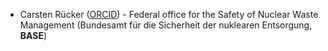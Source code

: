 * Carsten Rücker ([ORCID](https://orcid.org/0000-0002-8231-9861)) - Federal office for the Safety of Nuclear Waste Management (Bundesamt für die Sicherheit der nuklearen Entsorgung, **BASE**)